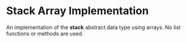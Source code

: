 # Stack Array Implementation
An implementation of the **stack** abstract data type using arrays. No list functions or methods are used.
